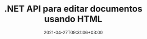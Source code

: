 ---
############################# Static ############################
layout: "product"
date: 2021-04-27T09:31:06+03:00
draft: false

product: "Editor"
product_tag: "editor"
platform: ".NET"
platform_tag: "net"

############################# Head ############################
head_title: "API del editor de documentos C# .NET | Editar Word Excel Web XML usando HTML"
head_description: "C# .NET document editor API to load Microsoft Word, Excel, XML, web and text file formats into HTML, manipulate &amp; convert back to original format."

############################# Header ############################
title: ".NET API para editar documentos usando HTML"
description: "Develop .NET Applications, to Integrate with HTML Editor, Fetch Supported Document, Edit and Convertir a formato original."
button:
    enable: true

############################# SubMenu ############################
submenu:
    enable: true
    
    left:
        img_alt: "GroupDocs.Editor for .NET"
        image: "/border/groupdocs-editor-net.svg"
        product: "GroupDocs.Editor"
        platform: ".NET"

    middle:
        button:
            # button loop
            - link: "#overview"
              text: "Visión de conjunto"

            # button loop
            - link: "#features"
              text: "Características"

            # button loop
            - link: "#support"
              text: "Support"

            # button loop
            - link: "https://products.groupdocs.app/editor"
              text: "Live Demo"

            # button loop
            - link: "https://purchase.groupdocs.com/pricing/editor/net"
              text: "Precios"

    right:
        link_download: "https://downloads.groupdocs.com/editor"
        link_learn: "https://docs.groupdocs.com/editor/net/"
        link_buy: "https://purchase.groupdocs.com"

############################# Visión de conjunto ############################
overview:
    enable: true
    content: |
      GroupDocs.Editor para .NET API lo ayuda a crear aplicaciones C#, ASP.NET y otras aplicaciones .NET simples y fáciles de usar que se integran fácilmente con editores HTML populares (tanto de código abierto como de pago) para convertir, editar y manipular documentos de formatos de archivo populares. Nuestra API de .NET Editor le permite cargar documentos, convertirlos a HTML, enviar HTML a un editor de HTML externo y, una vez realizada la manipulación, guardar el HTML en su formato de archivo original. También puede obtener por separado los recursos adjuntos con cualquier documento. Funciona con todo tipo de documentos, como los de Microsoft Word, Excel, OpenDocument, Text, Web y más.
    tabs:
      enable: true
      
      ## TAB ONE ##
      tab_one:
        description: |
          A continuación se muestra una descripción general de GroupDocs.Editor para .NET:
      
        left:
          enable: true
          icon: "fab fa-html5"
          title: "Manipular usando HTML"
          content: |
            * Cargar documento admitido
            * Editar contenido usando HTML
            * Editar estilos relacionados
            * Convertir a formato original
      
      ## TAB TWO ##
      tab_two:
        description: |
          GroupDocs.Editor para .NET es compatible con los siguientes [formatos de archivo](https://docs.groupdocs.com/editor/java/supported-document-formats/) - (La compatibilidad con el formato de archivo PDF se implementará en versiones futuras).

        left:
          enable: true
          table:
            # table loop
            - title: "oficina de Microsoft"
              content: |
                * **Microsoft Word**: DOC, DOCX, DOCM, DOT, DOTM, DOTX, FlatOPC, WordML, RTF
                * **Microsoft Excel**: XLS, XLSX, XLSM, XLT, XLTX, XLTM, XLSB, XLAM, CSV, TSV, SXC, SpreadsheetML, DIF, DSV
                * **Microsoft PowerPoint**: PPT, PPTX, PPTM, PPS, PPSX, PPSM, POT, POTX, POTM

        right:
          enable: true
          table:
            # table loop
            - title: "Imágenes, gráficos y diagramas"
              content: |
                * **Formatos OpenDocument**: ODT, OTT, ODS, FODS, ODP, OTP
                * **Texto**: TXT
                * **Web**: HTML, MHTML
                * **Otros**: MOBI, XML

      ## TAB THREE ##
      tab_three:
        description: |
          GroupDocs.Editor for .NET apoya siguiendo Sistemas operativos, Frameworks & Gerente de empaquetacións:
        
        left:
          enable: true
          table:
            # table loop
            - icon: "fab fa-windows"
              title: "Sistemas operativos"
              content: |
                * Windows Desktop
                * Windows Server
                * Windows Azure
                * Linux

            # table loop
            - icon: "fas fa-code"
              title: "Marcos compatibles"
              content: |
                * .NET Framework 2.0 o superior
                * Mono Framework 1.2 o superior

        right:
          enable: true
          table:
            # table loop
            - icon: "fas fa-box"
              title: "Gerente de empaquetación"
              content: |
                * NuGet

            # table loop
            - icon: "fas fa-tools"
              title: "Entornos de desarrollo"
              content: |
                * Microsoft Visual Studio
                * Xamarin.Android
                * Xamarin.IOS
                * Xamarin.Mac
                * MonoDevelop

############################# Características ############################
features:
    enable: true
    title: "Funciones de GroupDocs.Editor para .NET"

    feature:
      # feature loop
      - icon: "fas fa-copy"
        content: "Integración fácil with any HTML Editor"

      # feature loop
      - icon: "fas fa-eye"
        content: "Convertir documento a HTML DOM"

      # feature loop
      - icon: "fas fa-bolt"
        content: "Obtener contenido HTML del flujo de documentos"
      
      # feature loop
      - icon: "fas fa-file-powerpoint"
        content: "Obtenga contenido HTML y sus recursos integrados"

      # feature loop
      - icon: "fas fa-code"
        content: "Obtener contenido de etiqueta de cuerpo HTML del documento"

      # feature loop
      - icon: "fas fa-cloud"
        content: "Obtener contenido CSS del documento HTML"

      # feature loop
      - icon: "fas fa-remove-format"
        content: "Atraviese contenido HTML y guarde sus recursos"

      # feature loop
      - icon: "fas fa-comment-slash"
        content: "Obtenga HTML DOM del contenido de la cadena y conviértalo en documento"

      # feature loop
      - icon: "fas fa-location-arrow"
        content: "HTML DOM junto con conversión de recursos"

      # feature loop
      - icon: "fas fa-border-all"
        content: "Editar documentos de varios formatos en HTML"

      # feature loop
      - icon: "fas fa-wrench"
        content: "Conversión precisa"

      # feature loop
      - icon: "fas fa-columns"
        content: "Aplicar seguridad al documento resultante"

      # feature loop
      - icon: "fas fa-file-word"
        content: "Paginar documentos de procesamiento de textos y editarlos en cualquier editor WYSIWYG"

      # feature loop
      - icon: "fas fa-envelope"
        content: "Base de datos (DB) & Interfaz de usuario (UI) Agnóstico"

      # feature loop
      - icon: "fas fa-print"
        content: "Potentes funciones de procesamiento XML"

      # feature loop
      - icon: "fas fa-file-archive"
        content: "Recuperar OTF (fuentes de tipo abierto) de los documentos de entrada y exportar al documento resultante"

      # feature loop
      - icon: "fas fa-lock"
        content: "Procesar imágenes vectoriales EMF internamente dentro de los formatos de documentos de entrada admitidos"

      # feature loop
      - icon: "fas fa-file-code"
        content: "Inserte el contenido de la hoja de trabajo editada en la hoja de cálculo original en la posición deseada"
      
      # feature loop
      - icon: "fas fa-fill-drip"
        content: "Agregar elementos SmartArt en formatos de archivo de PowerPoint"

      # feature loop
      - icon: "fas fa-file-excel"
        content: "Incrustar fuentes en el documento de procesamiento de texto resultante al guardar"

    more_feature:
      # more_feature_loop
      - title: "Conversión precisa to and from HTML DOM"
        content: |
          GroupDocs.Editor para la API de .NET permite que sus aplicaciones de .NET obtengan un documento de formato compatible y lo conviertan en un modelo de objeto de documento (DOM) HTML junto con la extracción de recursos adjuntos, como CSS. A continuación, puede realizar las modificaciones en el HTML utilizando su editor de HTML favorito. Una vez que haya terminado con la edición, GroupDocs.Editor para .NET API le permite convertir con precisión este DOM HTML al archivo original.

          ```cs
          Stream sourceStream = File.Open("D:/sample.docx", FileMode.Open, FileAccess.Read);
          using (InputHtmlDocument htmlDoc = EditorHandler.ToHtml(sourceStream))
          {
            string cssContent = htmlDoc.GetEmbeddedHtml();
            Console.WriteLine(cssContent);
          }
          ```
      # more_feature_loop
      - title: "Cargar y extraer recursos externos"
        content: "GroupDocs.Editor para .NET API es capaz de recuperar los recursos externos adjuntos a los documentos admitidos, como imágenes, fuentes, CSS y más. Los recursos obtenidos se pueden cargar, recorrer y guardar por separado del documento HTML resultante. Esto le brinda una salida más fácil de administrar."

      # more_feature_loop
      - title: "Aplicar efectos de texto en formatos de archivo de procesamiento de textos"
        content: "La API del editor de documentos de GroupDocs permite agregar efectos de texto complejos (sombra, efecto 3D, contorno, brillo, grabado, realce) mientras trabaja con formatos de procesamiento de documentos de Microsoft Word compatibles. Esta característica está habilitada automáticamente y se puede observar cuando se procesa el documento con tales efectos de texto.."

      # more_feature_loop
      - title: "Potentes funciones de manipulación de XML"
        content: |
          Usando GroupDocs.Editor para .NET API puede abrir, ver y editar documentos XML. Nuestra API de edición ofrece soporte especial y reconocimiento de etiquetas XML, atributos junto con sus valores, declaraciones XML, secciones CDATA, definiciones DOCTYPE y otras entidades específicas de XML. Puede personalizar la configuración de fuente y color para cada entidad distinta en la estructura XML.

          La función XML Converter es lo suficientemente inteligente como para mostrar errores en el archivo XML y cómo solucionarlos. El mecanismo de reconocimiento de URI y correo electrónico escanea los atributos XML y representa los URI y las direcciones de correo electrónico detectados dentro de la etiqueta A como enlaces para que puedan editarse como enlace, no como texto dentro del archivo HTML resultante.

############################# Support ############################
support:
    enable: true

############################# Solutions ############################
solutions:
    enable: true
    title: "GroupDocs.Editor ofrece API de visualización de documentos para otros entornos de desarrollo populares"

    solution:
        # solution loop
        - img_alt: "GroupDocs.Editor for Java"
          image: "/border/groupdocs-editor-java.svg"
          product: "GroupDocs.Editor"
          platform: "Java"
          link: "/editor/java/"

############################# Back to top ###############################
back_to_top:
  enable: true
---